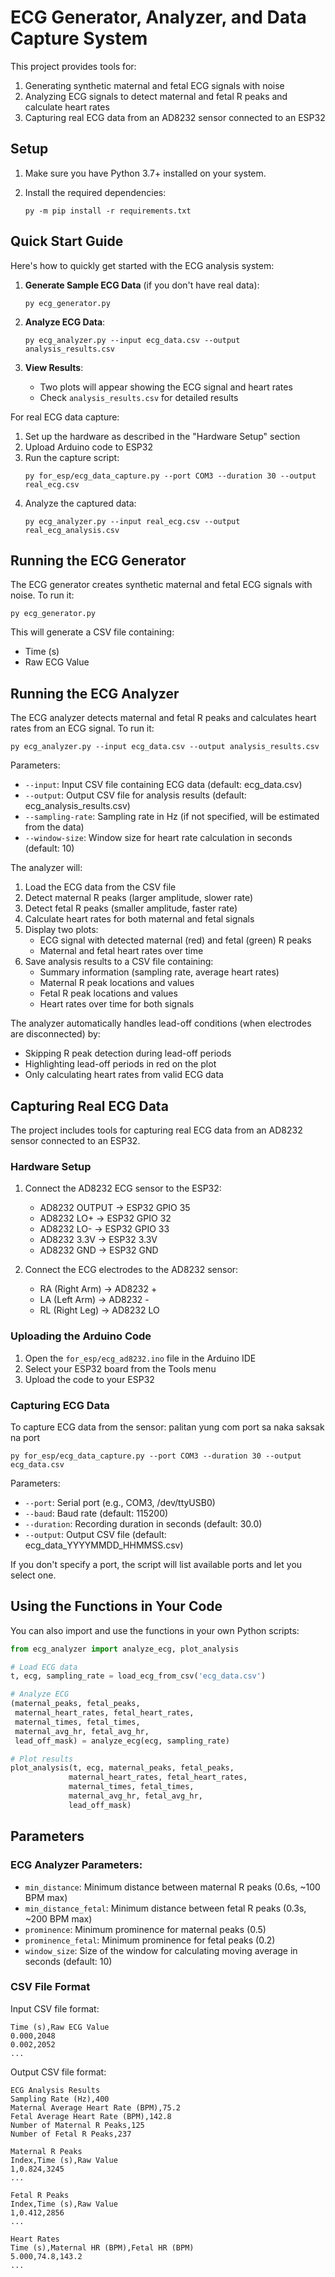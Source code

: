 # ECG Generator, Analyzer, and Data Capture System

This project provides tools for:
1. Generating synthetic maternal and fetal ECG signals with noise
2. Analyzing ECG signals to detect maternal and fetal R peaks and calculate heart rates
3. Capturing real ECG data from an AD8232 sensor connected to an ESP32

## Setup

1. Make sure you have Python 3.7+ installed on your system.

2. Install the required dependencies:
   ```
   py -m pip install -r requirements.txt
   ```

## Quick Start Guide

Here's how to quickly get started with the ECG analysis system:

1. **Generate Sample ECG Data** (if you don't have real data):
   ```
   py ecg_generator.py 

   ```

2. **Analyze ECG Data**:
   ```
   py ecg_analyzer.py --input ecg_data.csv --output analysis_results.csv
   ```

3. **View Results**:
   - Two plots will appear showing the ECG signal and heart rates
   - Check `analysis_results.csv` for detailed results

For real ECG data capture:
1. Set up the hardware as described in the "Hardware Setup" section
2. Upload Arduino code to ESP32
3. Run the capture script:
   ```
   py for_esp/ecg_data_capture.py --port COM3 --duration 30 --output real_ecg.csv
   ```
4. Analyze the captured data:
   ```
   py ecg_analyzer.py --input real_ecg.csv --output real_ecg_analysis.csv
   ```

## Running the ECG Generator

The ECG generator creates synthetic maternal and fetal ECG signals with noise. To run it:

```
py ecg_generator.py
```

This will generate a CSV file containing:
- Time (s)
- Raw ECG Value

## Running the ECG Analyzer

The ECG analyzer detects maternal and fetal R peaks and calculates heart rates from an ECG signal. To run it:

```
py ecg_analyzer.py --input ecg_data.csv --output analysis_results.csv
```

Parameters:
- `--input`: Input CSV file containing ECG data (default: ecg_data.csv)
- `--output`: Output CSV file for analysis results (default: ecg_analysis_results.csv)
- `--sampling-rate`: Sampling rate in Hz (if not specified, will be estimated from the data)
- `--window-size`: Window size for heart rate calculation in seconds (default: 10)

The analyzer will:
1. Load the ECG data from the CSV file
2. Detect maternal R peaks (larger amplitude, slower rate)
3. Detect fetal R peaks (smaller amplitude, faster rate)
4. Calculate heart rates for both maternal and fetal signals
5. Display two plots:
   - ECG signal with detected maternal (red) and fetal (green) R peaks
   - Maternal and fetal heart rates over time
6. Save analysis results to a CSV file containing:
   - Summary information (sampling rate, average heart rates)
   - Maternal R peak locations and values
   - Fetal R peak locations and values
   - Heart rates over time for both signals

The analyzer automatically handles lead-off conditions (when electrodes are disconnected) by:
- Skipping R peak detection during lead-off periods
- Highlighting lead-off periods in red on the plot
- Only calculating heart rates from valid ECG data

## Capturing Real ECG Data

The project includes tools for capturing real ECG data from an AD8232 sensor connected to an ESP32.

### Hardware Setup

1. Connect the AD8232 ECG sensor to the ESP32:
   - AD8232 OUTPUT → ESP32 GPIO 35
   - AD8232 LO+ → ESP32 GPIO 32
   - AD8232 LO- → ESP32 GPIO 33
   - AD8232 3.3V → ESP32 3.3V
   - AD8232 GND → ESP32 GND

2. Connect the ECG electrodes to the AD8232 sensor:
   - RA (Right Arm) → AD8232 +
   - LA (Left Arm) → AD8232 -
   - RL (Right Leg) → AD8232 LO

### Uploading the Arduino Code

1. Open the `for_esp/ecg_ad8232.ino` file in the Arduino IDE
2. Select your ESP32 board from the Tools menu
3. Upload the code to your ESP32

### Capturing ECG Data

To capture ECG data from the sensor:
palitan yung com port sa naka saksak na port 
```
py for_esp/ecg_data_capture.py --port COM3 --duration 30 --output ecg_data.csv
```

Parameters:
- `--port`: Serial port (e.g., COM3, /dev/ttyUSB0)
- `--baud`: Baud rate (default: 115200)
- `--duration`: Recording duration in seconds (default: 30.0)
- `--output`: Output CSV file (default: ecg_data_YYYYMMDD_HHMMSS.csv)

If you don't specify a port, the script will list available ports and let you select one.

## Using the Functions in Your Code

You can also import and use the functions in your own Python scripts:

```python
from ecg_analyzer import analyze_ecg, plot_analysis

# Load ECG data
t, ecg, sampling_rate = load_ecg_from_csv('ecg_data.csv')

# Analyze ECG
(maternal_peaks, fetal_peaks, 
 maternal_heart_rates, fetal_heart_rates,
 maternal_times, fetal_times,
 maternal_avg_hr, fetal_avg_hr,
 lead_off_mask) = analyze_ecg(ecg, sampling_rate)

# Plot results
plot_analysis(t, ecg, maternal_peaks, fetal_peaks,
             maternal_heart_rates, fetal_heart_rates,
             maternal_times, fetal_times,
             maternal_avg_hr, fetal_avg_hr,
             lead_off_mask)
```

## Parameters

### ECG Analyzer Parameters:
- `min_distance`: Minimum distance between maternal R peaks (0.6s, ~100 BPM max)
- `min_distance_fetal`: Minimum distance between fetal R peaks (0.3s, ~200 BPM max)
- `prominence`: Minimum prominence for maternal peaks (0.5)
- `prominence_fetal`: Minimum prominence for fetal peaks (0.2)
- `window_size`: Size of the window for calculating moving average in seconds (default: 10)

### CSV File Format

Input CSV file format:
```
Time (s),Raw ECG Value
0.000,2048
0.002,2052
...
```

Output CSV file format:
```
ECG Analysis Results
Sampling Rate (Hz),400
Maternal Average Heart Rate (BPM),75.2
Fetal Average Heart Rate (BPM),142.8
Number of Maternal R Peaks,125
Number of Fetal R Peaks,237

Maternal R Peaks
Index,Time (s),Raw Value
1,0.824,3245
...

Fetal R Peaks
Index,Time (s),Raw Value
1,0.412,2856
...

Heart Rates
Time (s),Maternal HR (BPM),Fetal HR (BPM)
5.000,74.8,143.2
...
``` 